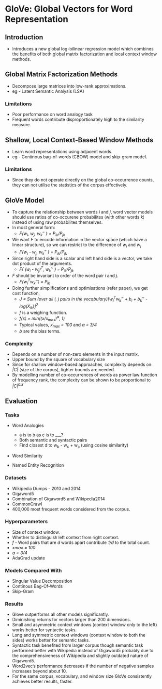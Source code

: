 # GloVe: Global Vectors for Word Representation

## Introduction

* Introduces a new global log-bilinear regression model which combines the benefits of both global matrix factorization and local context window methods.


## Global Matrix Factorization Methods

* Decompose large matrices into low-rank approximations.
* eg - Latent Semantic Analysis (LSA)

### Limitations

* Poor performance on word analogy task
* Frequent words contribute disproportionately high to the similarity measure.

## Shallow, Local Context-Based Window Methods

* Learn word representations using adjacent words.
* eg - Continous bag-of-words (CBOW) model and skip-gram model.

### Limitations

* Since they do not operate directly on the global co-occurrence counts, they can not utilise the statistics of the corpus effectively.


## GloVe Model

* To capture the relationship between words *i* and *j*, word vector models should use ratios of co-occurene probabilites (with other words *k*) instead of using raw probabilites themselves.
* In most general form:
     * *F(w<sub>i</sub>, w<sub>j</sub>, w<sub>k</sub><sup>~</sup> ) = P<sub>ik</sub>/P<sub>jk</sub>* 
* We want *F* to encode information in the vector space (which have a linear structure), so we can restrict to the difference of *w<sub>i</sub>* and *w<sub>j</sub>*
    * *F(w<sub>i</sub> - w<sub>j</sub>, w<sub>k</sub><sup>~</sup> ) = P<sub>ik</sub>/P<sub>jk</sub>*
* Since right hand side is a scalar and left hand side is a vector, we take dot product of the arguments.
    * *F( (w<sub>i</sub> - w<sub>j</sub>)<sup>T</sup>, w<sub>k</sub><sup>~</sup> ) = P<sub>ik</sub>/P<sub>jk</sub>*
* *F* should be invariant to order of the word pair *i* and *j*.
    * *F(w<sub>i</sub><sup>T</sup>w<sub>k</sub><sup>~</sup>) = P<sub>ik</sub>*
* Doing further simplifications and optimisations (refer paper), we get cost function, 
    * *J = Sum (over all i, j pairs in the vocabulary)[w<sub>i</sub><sup>T</sup>w<sub>k</sub><sup>~</sup> + b<sub>i</sub> + b<sub>k</sub><sup>~</sup> - log(X<sub>ik</sub>)]<sup>2</sup>* 
    * *f* is a weighing function.
    * *f(x) = min((x/x<sub>max</sub>)<sup>&alpha;</sup>, 1)*
    * Typical values, *x<sub>max</sub> = 100* and *&alpha; = 3/4*
    * *b* are the bias terms.

### Complexity

* Depends on a number of non-zero elements in the input matrix.
* Upper bound by the square of vocabulary size
* Since for shallow window-based approaches, complexity depends on *|C|* (size of the corpus), tighter bounds are needed.
* By modelling number of co-occurrences of words as power law function of frequency rank, the complexity can be shown to be proportional to *|C|<sup>0.8</sup>*

## Evaluation

### Tasks

* Word Analogies
    * a is to b as c is to ___?
    * Both semantic and syntactic pairs
    * Find closest d to w<sub>b</sub> - w<sub>c</sub> + w<sub>a</sub> (using cosine similarity)

* Word Similarity
* Named Entity Recognition

### Datasets

* Wikipedia Dumps - 2010 and 2014
* Gigaword5
* Combination of Gigaword5 and Wikipedia2014
* CommonCrawl
* 400,000 most frequent words considered from the corpus.

### Hyperparameters

* Size of context window.
* Whether to distinguish left context from right context.
* *f* - Word pairs that are *d* words apart contribute *1/d* to the total count.
* *xmax = 100*
* *&alpha; = 3/4*
* AdaGrad update

### Models Compared With

* Singular Value Decomposition
* Continous Bag-Of-Words
* Skip-Gram

### Results

* Glove outperforms all other models significantly.
* Diminishing returns for vectors larger than 200 dimensions.
* Small and asymmetric context windows (context window only to the left) works better for syntactic tasks.
* Long and symmetric context windows (context window to both the sides) works better for semantic tasks.
* Syntactic task benefited from larger corpus though semantic task performed better with Wikipedia instead of Gigaword5 probably due to the comprehensiveness of Wikipedia and slightly outdated nature of Gigaword5.
* Word2vec’s performance decreases if the number of negative samples increases beyond about 10.
* For the same corpus, vocabulary, and window size GloVe consistently achieves better results, faster.
